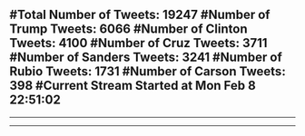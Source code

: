 #Total Number of Tweets: 19247 
#Number of Trump Tweets: 6066
#Number of Clinton Tweets: 4100
#Number of Cruz Tweets: 3711
#Number of Sanders Tweets: 3241
#Number of Rubio Tweets: 1731
#Number of Carson Tweets: 398
#Current Stream Started at Mon Feb  8 22:51:02
---
---
---
